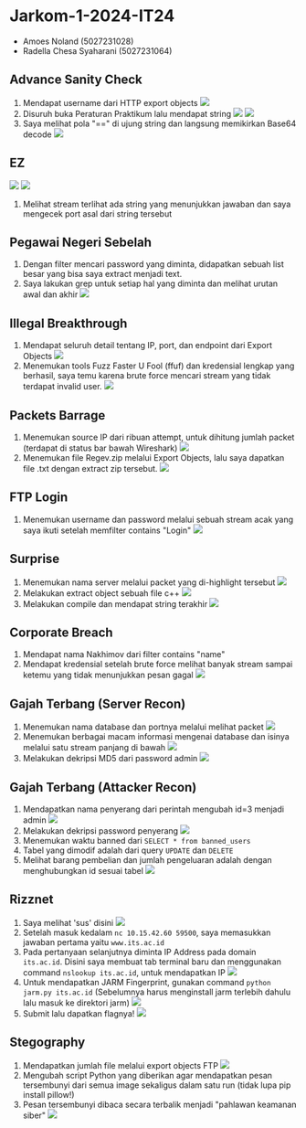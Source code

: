 # Jarkom-1-2024-IT24

* Amoes Noland (5027231028)
* Radella Chesa Syaharani (5027231064)

## Advance Sanity Check

1. Mendapat username dari HTTP export objects
![](assets/sanity/1.png)
2. Disuruh buka Peraturan Praktikum lalu mendapat string
![](assets/sanity/2.png)
![](assets/sanity/3.png)
3. Saya melihat pola "==" di ujung string dan langsung memikirkan Base64 decode
![](assets/sanity/4.png)

## EZ

![](assets/ez/1.png)
![](assets/ez/2.png)
1. Melihat stream terlihat ada string yang menunjukkan jawaban dan saya mengecek port asal dari string tersebut

## Pegawai Negeri Sebelah

1. Dengan filter mencari password yang diminta, didapatkan sebuah list besar yang bisa saya extract menjadi text.
2. Saya lakukan grep untuk setiap hal yang diminta dan melihat urutan awal dan akhir
![](assets/pns/1.png)

## Illegal Breakthrough

1. Mendapat seluruh detail tentang IP, port, dan endpoint dari Export Objects
![](assets/illegal/1.png)
2. Menemukan tools Fuzz Faster U Fool (ffuf) dan kredensial lengkap yang berhasil, saya temu karena brute force mencari stream yang tidak terdapat invalid user.
![](assets/illegal/2.png)

## Packets Barrage

1. Menemukan source IP dari ribuan attempt, untuk dihitung jumlah packet (terdapat di status bar bawah Wireshark)
![](assets/packets/1.png)
2. Menemukan file Regev.zip melalui Export Objects, lalu saya dapatkan file .txt dengan extract zip tersebut.
![](assets/packets/2.png)

## FTP Login

1. Menemukan username dan password melalui sebuah stream acak yang saya ikuti setelah memfilter contains "Login"
![](assets/ftplogin/1.png)

## Surprise

1. Menemukan nama server melalui packet yang di-highlight tersebut
![](assets/surprise/1.png)
2. Melakukan extract object sebuah file c++
![](assets/surprise/2.png)
3. Melakukan compile dan mendapat string terakhir
![](assets/surprise/3.png)

## Corporate Breach

1. Mendapat nama Nakhimov dari filter contains "name"
2. Mendapat kredensial setelah brute force melihat banyak stream sampai ketemu yang tidak menunjukkan pesan gagal
![](assets/breach/1.png)

## Gajah Terbang (Server Recon)

1. Menemukan nama database dan portnya melalui melihat packet
![](assets/gajah1/1.png)
2. Menemukan berbagai macam informasi mengenai database dan isinya melalui satu stream panjang di bawah
![](assets/gajah1/2.png)
3. Melakukan dekripsi MD5 dari password admin
![](assets/gajah1/3.png)

## Gajah Terbang (Attacker Recon)

1. Mendapatkan nama penyerang dari perintah mengubah id=3 menjadi admin
![](assets/gajah2/1.png)
2. Melakukan dekripsi password penyerang
![](assets/gajah2/2.png)
3. Menemukan waktu banned dari `SELECT * from banned_users`
4. Tabel yang dimodif adalah dari query `UPDATE` dan `DELETE`
5. Melihat barang pembelian dan jumlah pengeluaran adalah dengan menghubungkan id sesuai tabel
![](assets/gajah2/3.png)

## Rizznet
1. Saya melihat 'sus' disini
![](assets/rizzset/1.jpg)
2. Setelah masuk kedalam `nc 10.15.42.60 59500`, saya memasukkan jawaban pertama yaitu `www.its.ac.id`
3. Pada pertanyaan selanjutnya diminta IP Address pada domain `its.ac.id`. Disini saya membuat tab terminal baru dan menggunakan command `nslookup its.ac.id`, untuk mendapatkan IP
![](assets/rizzset/2.jpg)
4. Untuk mendapatkan JARM Fingerprint, gunakan command `python jarm.py its.ac.id` (Sebelumnya harus menginstall jarm terlebih dahulu lalu masuk ke direktori jarm)
![](assets/rizzset/3.jpg)
5. Submit lalu dapatkan flagnya!
![](assets/rizzset/SOLVED.jpg)

## Stegography

1. Mendapatkan jumlah file melalui export objects FTP
![](assets/steg/1.png)
2. Mengubah script Python yang diberikan agar mendapatkan pesan tersembunyi dari semua image sekaligus dalam satu run (tidak lupa pip install pillow!)
3. Pesan tersembunyi dibaca secara terbalik menjadi "pahlawan keamanan siber"
![](assets/steg/2.png)